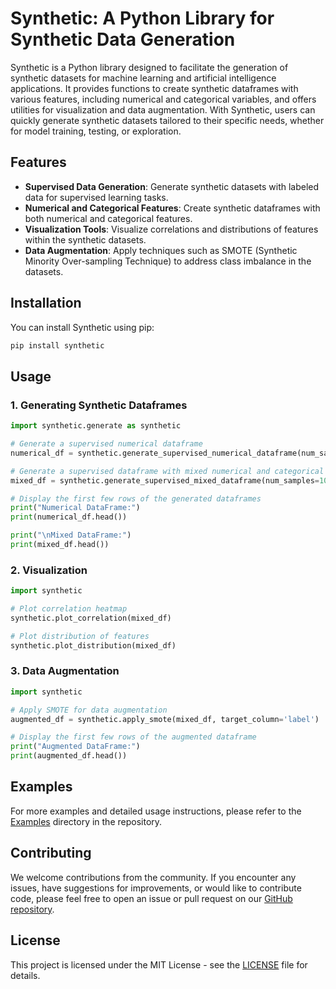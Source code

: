 # Synthetic: A Python Library for Synthetic Data Generation

Synthetic is a Python library designed to facilitate the generation of synthetic datasets for machine learning and artificial intelligence applications. It provides functions to create synthetic dataframes with various features, including numerical and categorical variables, and offers utilities for visualization and data augmentation. With Synthetic, users can quickly generate synthetic datasets tailored to their specific needs, whether for model training, testing, or exploration.

## Features

- **Supervised Data Generation**: Generate synthetic datasets with labeled data for supervised learning tasks.
- **Numerical and Categorical Features**: Create synthetic dataframes with both numerical and categorical features.
- **Visualization Tools**: Visualize correlations and distributions of features within the synthetic datasets.
- **Data Augmentation**: Apply techniques such as SMOTE (Synthetic Minority Over-sampling Technique) to address class imbalance in the datasets.

## Installation

You can install Synthetic using pip:

```bash
pip install synthetic
```

## Usage

### 1. Generating Synthetic Dataframes

```python
import synthetic.generate as synthetic

# Generate a supervised numerical dataframe
numerical_df = synthetic.generate_supervised_numerical_dataframe(num_samples=1000, num_features=5)

# Generate a supervised dataframe with mixed numerical and categorical features
mixed_df = synthetic.generate_supervised_mixed_dataframe(num_samples=1000, num_numerical_features=3, num_categorical_features=2)

# Display the first few rows of the generated dataframes
print("Numerical DataFrame:")
print(numerical_df.head())

print("\nMixed DataFrame:")
print(mixed_df.head())
```

### 2. Visualization

```python
import synthetic

# Plot correlation heatmap
synthetic.plot_correlation(mixed_df)

# Plot distribution of features
synthetic.plot_distribution(mixed_df)
```

### 3. Data Augmentation

```python
import synthetic

# Apply SMOTE for data augmentation
augmented_df = synthetic.apply_smote(mixed_df, target_column='label')

# Display the first few rows of the augmented dataframe
print("Augmented DataFrame:")
print(augmented_df.head())
```

## Examples

For more examples and detailed usage instructions, please refer to the [Examples](./examples) directory in the repository.

## Contributing

We welcome contributions from the community. If you encounter any issues, have suggestions for improvements, or would like to contribute code, please feel free to open an issue or pull request on our [GitHub repository](https://github.com/your_username/synthetic).

## License

This project is licensed under the MIT License - see the [LICENSE](./LICENSE) file for details.
